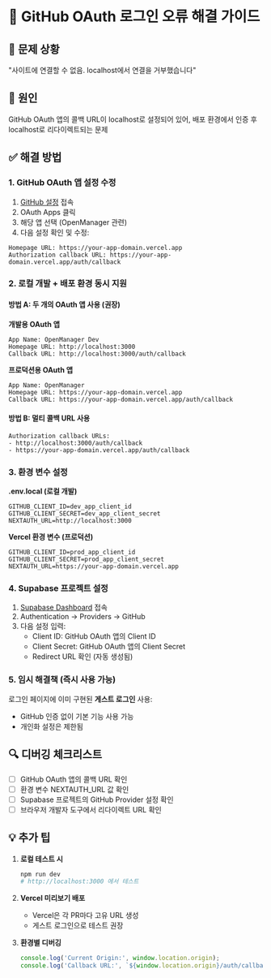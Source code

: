 # 🔧 GitHub OAuth 로그인 오류 해결 가이드

## 🚨 문제 상황
"사이트에 연결할 수 없음. localhost에서 연결을 거부했습니다"

## 🎯 원인
GitHub OAuth 앱의 콜백 URL이 localhost로 설정되어 있어, 배포 환경에서 인증 후 localhost로 리다이렉트되는 문제

## ✅ 해결 방법

### 1. GitHub OAuth 앱 설정 수정

1. [GitHub 설정](https://github.com/settings/developers) 접속
2. OAuth Apps 클릭
3. 해당 앱 선택 (OpenManager 관련)
4. 다음 설정 확인 및 수정:

```
Homepage URL: https://your-app-domain.vercel.app
Authorization callback URL: https://your-app-domain.vercel.app/auth/callback
```

### 2. 로컬 개발 + 배포 환경 동시 지원

#### 방법 A: 두 개의 OAuth 앱 사용 (권장)

**개발용 OAuth 앱**
```
App Name: OpenManager Dev
Homepage URL: http://localhost:3000
Callback URL: http://localhost:3000/auth/callback
```

**프로덕션용 OAuth 앱**
```
App Name: OpenManager
Homepage URL: https://your-app-domain.vercel.app
Callback URL: https://your-app-domain.vercel.app/auth/callback
```

#### 방법 B: 멀티 콜백 URL 사용
```
Authorization callback URLs:
- http://localhost:3000/auth/callback
- https://your-app-domain.vercel.app/auth/callback
```

### 3. 환경 변수 설정

**.env.local (로컬 개발)**
```env
GITHUB_CLIENT_ID=dev_app_client_id
GITHUB_CLIENT_SECRET=dev_app_client_secret
NEXTAUTH_URL=http://localhost:3000
```

**Vercel 환경 변수 (프로덕션)**
```env
GITHUB_CLIENT_ID=prod_app_client_id
GITHUB_CLIENT_SECRET=prod_app_client_secret
NEXTAUTH_URL=https://your-app-domain.vercel.app
```

### 4. Supabase 프로젝트 설정

1. [Supabase Dashboard](https://app.supabase.com) 접속
2. Authentication → Providers → GitHub
3. 다음 설정 입력:
   - Client ID: GitHub OAuth 앱의 Client ID
   - Client Secret: GitHub OAuth 앱의 Client Secret
   - Redirect URL 확인 (자동 생성됨)

### 5. 임시 해결책 (즉시 사용 가능)

로그인 페이지에 이미 구현된 **게스트 로그인** 사용:
- GitHub 인증 없이 기본 기능 사용 가능
- 개인화 설정은 제한됨

## 🔍 디버깅 체크리스트

- [ ] GitHub OAuth 앱의 콜백 URL 확인
- [ ] 환경 변수 NEXTAUTH_URL 값 확인
- [ ] Supabase 프로젝트의 GitHub Provider 설정 확인
- [ ] 브라우저 개발자 도구에서 리다이렉트 URL 확인

## 💡 추가 팁

1. **로컬 테스트 시**
   ```bash
   npm run dev
   # http://localhost:3000 에서 테스트
   ```

2. **Vercel 미리보기 배포**
   - Vercel은 각 PR마다 고유 URL 생성
   - 게스트 로그인으로 테스트 권장

3. **환경별 디버깅**
   ```typescript
   console.log('Current Origin:', window.location.origin);
   console.log('Callback URL:', `${window.location.origin}/auth/callback`);
   ```
